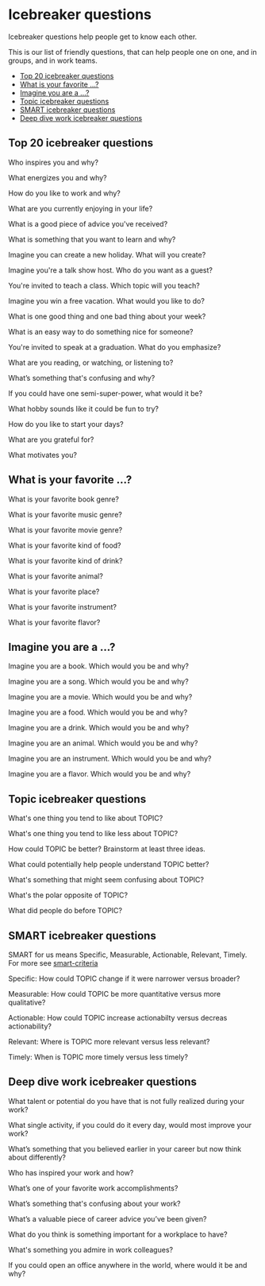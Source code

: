 # Icebreaker questions

Icebreaker questions help people get to know each other.

This is our list of friendly questions, that can help people one on one, and in groups, and in work teams.

* [Top 20 icebreaker questions](#top-20-icebreaker-questions)
* [What is your favorite …?](#what-is-your-favorite)
* [Imagine you are a …?](#imagine-you-are-a)
* [Topic icebreaker questions](#topic-icebreaker-questions)
* [SMART icebreaker questions](#smart-icebreaker-questions)
* [Deep dive work icebreaker questions](#deep-dive-work-icebreaker-questions)


## Top 20 icebreaker questions

Who inspires you and why?

What energizes you and why?

How do you like to work and why?

What are you currently enjoying in your life?

What is a good piece of advice you've received?

What is something that you want to learn and why?

Imagine you can create a new holiday. What will you create?

Imagine you're a talk show host. Who do you want as a guest?

You're invited to teach a class. Which topic will you teach?

Imagine you win a free vacation. What would you like to do?

What is one good thing and one bad thing about your week?

What is an easy way to do something nice for someone?

You're invited to speak at a graduation. What do you emphasize?

What are you reading, or watching, or listening to?

What’s something that's confusing and why?

If you could have one semi-super-power, what would it be?

What hobby sounds like it could be fun to try?

How do you like to start your days?

What are you grateful for?

What motivates you?


## What is your favorite …?

What is your favorite book genre?

What is your favorite music genre?

What is your favorite movie genre?

What is your favorite kind of food?

What is your favorite kind of drink?

What is your favorite animal?

What is your favorite place?

What is your favorite instrument?

What is your favorite flavor?


## Imagine you are a …?

Imagine you are a book. Which would you be and why?

Imagine you are a song. Which would you be and why?

Imagine you are a movie. Which would you be and why?

Imagine you are a food. Which would you be and why?

Imagine you are a drink. Which would you be and why?

Imagine you are an animal. Which would you be and why?

Imagine you are an instrument. Which would you be and why?

Imagine you are a flavor. Which would you be and why?


## Topic icebreaker questions

What's one thing you tend to like about TOPIC?

What's one thing you tend to like less about TOPIC?

How could TOPIC be better? Brainstorm at least three ideas.

What could potentially help people understand TOPIC better?

What's something that might seem confusing about TOPIC?

What's the polar opposite of TOPIC?

What did people do before TOPIC?


## SMART icebreaker questions

SMART for us means Specific, Measurable, Actionable, Relevant, Timely. For more see [smart-criteria](https://github.com/joelparkerhenderson/smart-criteria)

Specific: How could TOPIC change if it were narrower versus broader?

Measurable: How could TOPIC be more quantitative versus more qualitative?

Actionable: How could TOPIC increase actionabilty versus decreas actionability?

Relevant: Where is TOPIC more relevant versus less relevant? 

Timely: When is TOPIC more timely versus less timely?


## Deep dive work icebreaker questions

What talent or potential do you have that is not fully realized during your work?

What single activity, if you could do it every day, would most improve your work?

What’s something that you believed earlier in your career but now think about differently?

Who has inspired your work and how?

What’s one of your favorite work accomplishments?

What’s something that's confusing about your work?

What’s a valuable piece of career advice you’ve been given?

What do you think is something important for a workplace to have?

What's something you admire in work colleagues?

If you could open an office anywhere in the world, where would it be and why?
